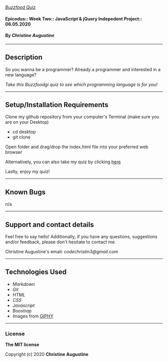 _[Buzzfood Quiz](https://christinereina.github.io/buzzfood/)_

#### Epicodus:: Week Two:: JavaScript & jQuery Indepedent Project:: 06.05.2020

#### By _**Christine Augustine**_

---

## Description

So you wanna be a programmer? Already a programmer and interested in a new language?

_Take this Buzzfoodgi quiz to see which programming language is for you!_

---

## Setup/Installation Requirements

Clone my github repository from your computer's Terminal (make sure you are on your Desktop)

* cd desktop
* git clone 

Open folder and drag/drop the index.html file into your preferred web browser

Alternatively, you can also take my quiz by clicking [here](https://github.com/christinereina/buzzfood.git)

Lastly, enjoy my quiz!

---

## Known Bugs

n/a

---
## Support and contact details


Feel free to say hello! Additionally, if you have any questions, suggestions and/or feedback, please don't hesitate to contact me. 

Christine Augustine's email:
_codechristin3@gmail.com_

---

## Technologies Used

* _Markdown_
* _Git_
* _HTML_
* _CSS_ 
* _Javascript_
* _Boostrap_
* Images from [GIPHY](https://giphy.com/)

---
### License

**The MIT license**

Copyright (c) 2020 **Christine Augustine**
